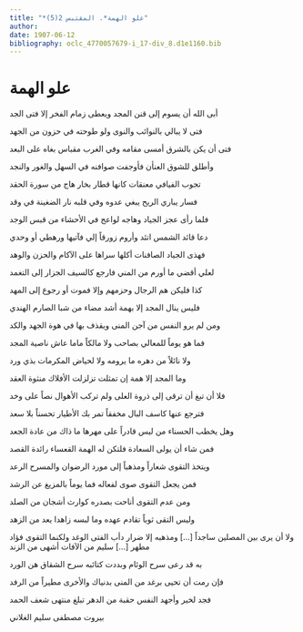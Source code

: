 ```yaml
---
title: "*علو الهمة*. المقتبس 2(5)"
author: 
date: 1907-06-12
bibliography: oclc_4770057679-i_17-div_8.d1e1160.bib
---
```




#  علو الهمة 


 أبى الله أن يسوم إلى قنن المجد   ويعطى زمام الفخر إلا فتى الجد  

 فتى لا يبالي بالنوائب والنوى   ولو طوحته في حزون من الجهد  

 فتى أن يكن بالشرق أمسى مقامه   وفي الغرب مقباس بغاه على البعد  

 وأطلق للشوق العنأن فأوجفت   صوافنه في السهل والغور والنجد  

 تجوب الفيافي معنقات كانها   قطار بخار هاج من سورة الحقد  

 فسار يباري الريح يبغي عدوه   وفي قلبه نار الضغينة في وقد  

 فلما رأى عجز الجياد وهاجه   لواعج في الأحشاء من قبس الوجد  

 دعا قائد الشمس اتئد وأروم زورقاً   إلي فآتيها ورهطي أو وحدي  

 فهذى الجياد الصافنات أكلها   سراها على الآكام والحزن والوهد  

 لعلي أقضي ما أورم من المني   فارجع كالسيف الجزار إلى التغمد  

 كذا فليكن هم الرجال وحزمهم   وإلا فموت أو رجوع إلى المهد  

 فليس ينال المجد إلا بهمة   أشد مضاء من شبا الصارم الهندي  

 ومن لم يرو النفس من آجن المنى   ويقذف بها في هوة الجهد والكد  

 فما هو يوماً للمعالي بصاحب   ولا مالكاً ماما عاش ناصية المجد  

 ولا نائلاً من دهره ما يرومه   ولا لحياض المكرمات بذي ورد  

 وما المجد إلا همة إن تمثلت   تزلزلت الأفلاك منثوة العقد  

 فلا أن تبغ أن ترقى إلى ذروة العلى   ولم تركب الأهوال نصاً على وخد  

 فترجع عنها كاسف البال مخفقاً   تمر بك الأطيار تحسناً بلا سعد  

 وهل يخطب الحسناء من ليس قادراً   على مهرها ما ذاك من عادة الجعد  

 فمن شاء أن يولى السعادة فلتكن   له الهمة القعساء رائدة القصد  

 ويتخذ التقوى شعاراً ومذهباً   إلى مورد الرضوان والمسرح الرعد  

 فمن يجعل التقوى صوى لفعاله   فما يوماً بالمزيغ عن الرشد  

 ومن عدم التقوى أناحت بصدره   كوارث أشجان من الصلد  

 وليس التقى ثوباً تقادم عهده   وما لبسه زاهدا يعد من الزهد   

 ولا أن يرى بين المصلين ساجداً  [...]  ومذهبه إلا ضرار دأب الفتى الوغد   ولكنما التقوى فؤاد مطهر  [...]  سليم من الآفات أشهى من الزند 

 به قد رعى سرح الوئام وبددت   كتائبه سرح الشقاق هن الورد  

 فإن رمت أن تحيى برغد من المنى   بدنياك والأخرى مطيراً من الرفد  

 فجد لخير وأجهد النفس حقبة   من الدهر تبلغ منتهى شعف الحمد  

 بيروت  مصطفى سليم الغلاني 
